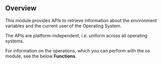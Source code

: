 ## Overview

This module provides APIs to retrieve information about the environment variables and the current user of the Operating System.

The APIs are platform-independent, i.e. uniform across all operating systems.

For information on the operations, which you can perform with the os module, see the below **Functions**.
